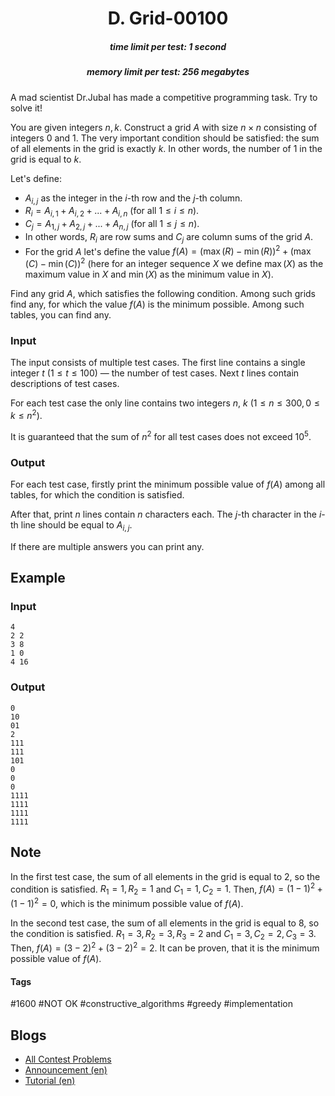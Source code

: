 <h1 style='text-align: center;'> D. Grid-00100</h1>

<h5 style='text-align: center;'>time limit per test: 1 second</h5>
<h5 style='text-align: center;'>memory limit per test: 256 megabytes</h5>

A mad scientist Dr.Jubal has made a competitive programming task. Try to solve it!

You are given integers $n,k$. Construct a grid $A$ with size $n \times n$ consisting of integers $0$ and $1$. The very important condition should be satisfied: the sum of all elements in the grid is exactly $k$. In other words, the number of $1$ in the grid is equal to $k$.

Let's define:

* $A_{i,j}$ as the integer in the $i$-th row and the $j$-th column.
* $R_i = A_{i,1}+A_{i,2}+...+A_{i,n}$ (for all $1 \le i \le n$).
* $C_j = A_{1,j}+A_{2,j}+...+A_{n,j}$ (for all $1 \le j \le n$).
* In other words, $R_i$ are row sums and $C_j$ are column sums of the grid $A$.
* For the grid $A$ let's define the value $f(A) = (\max(R)-\min(R))^2 + (\max(C)-\min(C))^2$ (here for an integer sequence $X$ we define $\max(X)$ as the maximum value in $X$ and $\min(X)$ as the minimum value in $X$).

Find any grid $A$, which satisfies the following condition. Among such grids find any, for which the value $f(A)$ is the minimum possible. Among such tables, you can find any.

### Input

The input consists of multiple test cases. The first line contains a single integer $t$ ($1 \le t \le 100$) — the number of test cases. Next $t$ lines contain descriptions of test cases.

For each test case the only line contains two integers $n$, $k$ $(1 \le n \le 300, 0 \le k \le n^2)$.

It is guaranteed that the sum of $n^2$ for all test cases does not exceed $10^5$.

### Output

For each test case, firstly print the minimum possible value of $f(A)$ among all tables, for which the condition is satisfied.

After that, print $n$ lines contain $n$ characters each. The $j$-th character in the $i$-th line should be equal to $A_{i,j}$.

If there are multiple answers you can print any.

## Example

### Input


```text
4
2 2
3 8
1 0
4 16
```
### Output


```text
0
10
01
2
111
111
101
0
0
0
1111
1111
1111
1111
```
## Note

In the first test case, the sum of all elements in the grid is equal to $2$, so the condition is satisfied. $R_1 = 1, R_2 = 1$ and $C_1 = 1, C_2 = 1$. Then, $f(A) = (1-1)^2 + (1-1)^2 = 0$, which is the minimum possible value of $f(A)$.

In the second test case, the sum of all elements in the grid is equal to $8$, so the condition is satisfied. $R_1 = 3, R_2 = 3, R_3 = 2$ and $C_1 = 3, C_2 = 2, C_3 = 3$. Then, $f(A) = (3-2)^2 + (3-2)^2 = 2$. It can be proven, that it is the minimum possible value of $f(A)$.



#### Tags 

#1600 #NOT OK #constructive_algorithms #greedy #implementation 

## Blogs
- [All Contest Problems](../Codeforces_Round_654_(Div._2).md)
- [Announcement (en)](../blogs/Announcement_(en).md)
- [Tutorial (en)](../blogs/Tutorial_(en).md)

